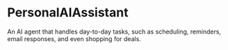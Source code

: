 # PersonalAIAssistant
An AI agent that handles day-to-day tasks, such as scheduling, reminders, email responses, and even shopping for deals.
